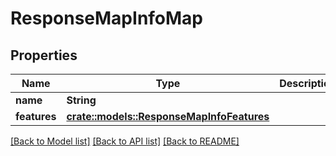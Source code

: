 # ResponseMapInfoMap

## Properties

Name | Type | Description | Notes
------------ | ------------- | ------------- | -------------
**name** | **String** |  | 
**features** | [**crate::models::ResponseMapInfoFeatures**](ResponseMapInfoFeatures.md) |  | 

[[Back to Model list]](../README.md#documentation-for-models) [[Back to API list]](../README.md#documentation-for-api-endpoints) [[Back to README]](../README.md)


